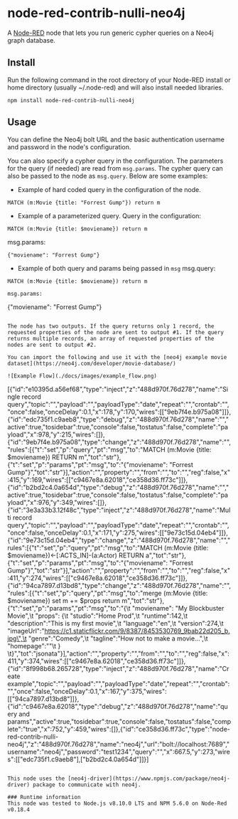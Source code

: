 # node-red-contrib-nulli-neo4j
A <a href="http://nodered.org" target="_new">Node-RED</a> node that lets you run generic cypher queries on a Neo4j graph database.

## Install

Run the following command in the root directory of your Node-RED install or home directory (usually ~/.node-red) and will also install needed libraries.

```
npm install node-red-contrib-nulli-neo4j
```

## Usage

You can define the Neo4j bolt URL and the basic authentication username and password in the node's configuration.

You can also specify a cypher query in the configuration. The parameters for the query (if needed) are read from `msg.params`. The cypher query can also be passed to the node as `msg.query`. Below are some examples:

* Example of hard coded query in the configuration of the node.
```
MATCH (m:Movie {title: "Forrest Gump"}) return m
```

* Example of a parameterized query.
Query in the configuration:
```
MATCH (m:Movie {title: $moviename}) return m
```

msg.params:
```
{"moviename": "Forrest Gump"}
```

* Example of both query and params being passed in `msg`
msg.query:
```
MATCH (m:Movie {title: $moviename}) return m

msg.params:
```
{"moviename": "Forrest Gump"}
```

The node has two outputs. If the query returns only 1 record, the requested properties of the node are sent to output #1. If the query returns multiple records, an array of requested properties of the nodes are sent to output #2.

You can import the following and use it with the [neo4j example movie dataset](https://neo4j.com/developer/movie-database/)

![Example Flow](./docs/images/example_flow.png)

```
[{"id":"e10395d.a56ef68","type":"inject","z":"488d970f.76d278","name":"Single record query","topic":"","payload":"","payloadType":"date","repeat":"","crontab":"","once":false,"onceDelay":0.1,"x":178,"y":170,"wires":[["9eb7f4e.b975a08"]]},{"id":"edc735f1.c9aeb8","type":"debug","z":"488d970f.76d278","name":"","active":true,"tosidebar":true,"console":false,"tostatus":false,"complete":"payload","x":978,"y":215,"wires":[]},{"id":"9eb7f4e.b975a08","type":"change","z":"488d970f.76d278","name":"","rules":[{"t":"set","p":"query","pt":"msg","to":"MATCH (m:Movie {title: $moviename})  RETURN m","tot":"str"},{"t":"set","p":"params","pt":"msg","to":"{\"moviename\": \"Forrest Gump\"}","tot":"str"}],"action":"","property":"","from":"","to":"","reg":false,"x":415,"y":169,"wires":[["c9467e8a.62018","ce358d36.ff73c"]]},{"id":"b2bd2c4.0a654d","type":"debug","z":"488d970f.76d278","name":"","active":true,"tosidebar":true,"console":false,"tostatus":false,"complete":"payload","x":976,"y":349,"wires":[]},{"id":"3e3a33b3.12f48c","type":"inject","z":"488d970f.76d278","name":"Multi record query","topic":"","payload":"","payloadType":"date","repeat":"","crontab":"","once":false,"onceDelay":0.1,"x":171,"y":275,"wires":[["9e73c15d.04eb4"]]},{"id":"9e73c15d.04eb4","type":"change","z":"488d970f.76d278","name":"","rules":[{"t":"set","p":"query","pt":"msg","to":"MATCH (m:Movie {title: $moviename})<-[:ACTS_IN]-(a:Actor)  RETURN a","tot":"str"},{"t":"set","p":"params","pt":"msg","to":"{\"moviename\": \"Forrest Gump\"}","tot":"str"}],"action":"","property":"","from":"","to":"","reg":false,"x":411,"y":274,"wires":[["c9467e8a.62018","ce358d36.ff73c"]]},{"id":"94ca7897.d13bd8","type":"change","z":"488d970f.76d278","name":"","rules":[{"t":"set","p":"query","pt":"msg","to":"merge (m:Movie {title: $moviename}) set m += $props return m","tot":"str"},{"t":"set","p":"params","pt":"msg","to":"{\t   \"moviename\": \"My Blockbuster Movie\",\t   \"props\": {\t       \"studio\":\"Home Prod\",\t       \"runtime\":142,\t       \"description\":\"This is my first movie\",\t       \"language\":\"en\",\t       \"version\":274,\t       \"imageUrl\":\"https://c1.staticflickr.com/9/8387/8453530769_9bab22d205_b.jpg\",\t       \"genre\":\"Comedy\",\t       \"tagline\":\"How not to make a movie...\",\t       \"homepage\":\"\"\t   } \t}","tot":"jsonata"}],"action":"","property":"","from":"","to":"","reg":false,"x":411,"y":374,"wires":[["c9467e8a.62018","ce358d36.ff73c"]]},{"id":"8f998b68.265728","type":"inject","z":"488d970f.76d278","name":"Create example","topic":"","payload":"","payloadType":"date","repeat":"","crontab":"","once":false,"onceDelay":0.1,"x":167,"y":375,"wires":[["94ca7897.d13bd8"]]},{"id":"c9467e8a.62018","type":"debug","z":"488d970f.76d278","name":"query and params","active":true,"tosidebar":true,"console":false,"tostatus":false,"complete":"true","x":752,"y":459,"wires":[]},{"id":"ce358d36.ff73c","type":"node-red-contrib-nulli-neo4j","z":"488d970f.76d278","name":"neo4j","url":"bolt://localhost:7689","username":"neo4j","password":"test1234","query":"","x":667.5,"y":273,"wires":[["edc735f1.c9aeb8"],["b2bd2c4.0a654d"]]}]
```

This node uses the [neo4j-driver](https://www.npmjs.com/package/neo4j-driver) package to communicate with neo4j.

### Runtime information
This node was tested to Node.js v8.10.0 LTS and NPM 5.6.0 on Node-Red v0.18.4

